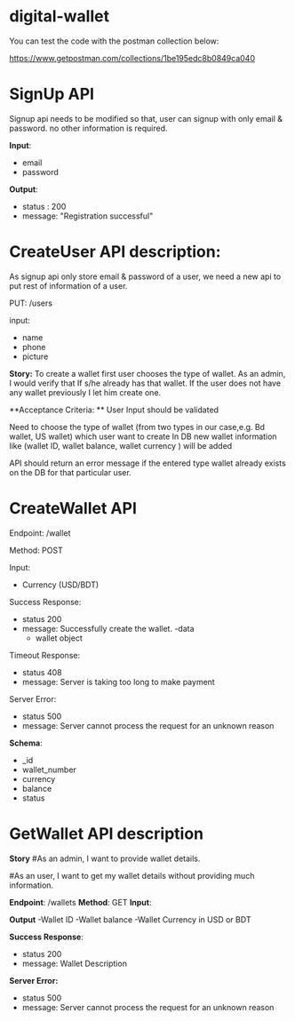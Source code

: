 # digital-wallet

You can test the code with the postman collection below: 

https://www.getpostman.com/collections/1be195edc8b0849ca040

# SignUp API
Signup api needs to be modified so that, user can signup with only email & password. no other information is required.

**Input**:
- email
- password

**Output**:
- status : 200
- message: "Registration successful"


# CreateUser API description:

As signup api only store email & password of a user,
we need a new api to put rest of information of a user.

PUT: /users

input:
- name
- phone
- picture

**Story:** 
To create a wallet first user chooses the type of wallet. As an admin, I would verify that If s/he already has that wallet. If the user does not have any wallet previously I let him create one.

**Acceptance Criteria: **
User Input should be validated

Need to choose the type of wallet (from two types in our case,e.g. Bd wallet, US wallet) which user want to create
In DB new wallet information like (wallet ID, wallet balance, wallet currency ) will be added

API should return an error message if the entered type wallet already exists on the DB for that particular user.

# CreateWallet API

Endpoint: /wallet

Method: POST

Input:
- Currency (USD/BDT)

Success Response:
- status 200
- message: Successfully create the wallet.
-data
    - wallet object

Timeout Response:
- status 408
- message: Server is taking too long to make payment

Server Error:
- status 500
- message: Server cannot process the request for an unknown reason

**Schema**:
- _id
- wallet_number
- currency
- balance
- status

# GetWallet API description

**Story** 
#As an admin, I want to provide wallet details.

#As an user, I want to get my wallet details without providing much information.


**Endpoint**: /wallets
**Method**: GET
**Input**:

**Output**
-Wallet ID
-Wallet balance
-Wallet Currency in USD or BDT 

**Success Response**:
- status 200
- message:  Wallet Description


**Server Error:**
- status 500
- message: Server cannot process the request for an unknown reason


